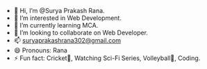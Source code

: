 - 👋 Hi, I’m @Surya Prakash Rana.
- 👀 I’m interested in Web Development. 
- 🌱 I’m currently learning MCA.
- 💞️ I’m looking to collaborate on Web Developer.
- 📫 suryaprakashrana302@gmail.com
- 😄 Pronouns: Rana
- ⚡ Fun fact: Cricket🏏, Watching Sci-Fi Series, Volleyball🏐, Coding.

<!---
Surya8772/Surya8772 is a ✨ special ✨ repository because its `README.md` (this file) appears on your GitHub profile.
You can click the Preview link to take a look at your changes.
--->
